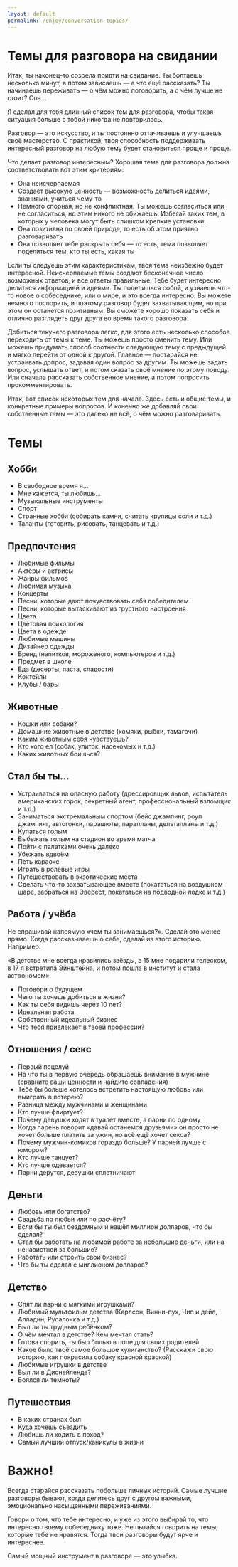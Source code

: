 ```yaml
---
layout: default
permalink: /enjoy/conversation-topics/
---
```


# Темы для разговора на свидании

Итак, ты наконец-то созрела придти на свидание. Ты болтаешь несколько минут, а потом зависаешь — а что ещё рассказать? Ты начинаешь переживать — о чём можно поговорить, а о чём лучше не стоит? Опа...

Я сделал для тебя длинный список тем для разговора, чтобы такая ситуация больше с тобой никогда не повторилась.

Разговор — это искусство, и ты постоянно оттачиваешь и улучшаешь своё мастерство. С практикой, твоя способность поддерживать интересный разговор на любую тему будет становиться проще и проще.

Что делает разговор интересным? Хорошая тема для разговора должна соответствовать вот этим критериям:

- Она неисчерпаемая
- Создаёт высокую ценность — возможность делиться идеями, знаниями, учиться чему-то
- Немного спорная, но не конфликтная. Ты можешь согласиться или не согласиться, но этим никого не обижаешь. Избегай таких тем, в которых у человека могут быть слишком крепкие установки.
- Она позитивна по своей природе, то есть об этом приятно разговаривать
- Она позволяет тебе раскрыть себя — то есть, тема позволяет поделиться тем, кто ты есть, какая ты

Если ты следуешь этим характеристикам, твоя тема неизбежно будет интересной. Неисчерпаемые темы создают бесконечное число возможных ответов, и все ответы правильные. Тебе будет интересно делиться информацией и идеями. Ты поделишься собой, и узнаешь что-то новое о собеседнике, или о мире, и это всегда интересно. Вы можете немного поспорить, и поэтому разговор будет захватывающим, но при этом он останется позитивным. Вы сможете хорошо показать себя и отлично разглядеть друг друга во время такого разговора.

Добиться текучего разговора легко, для этого есть несколько способов переходить от темы к теме. Ты можешь просто сменить тему. Или можешь придумать способ соотнести следующую тему с предыдущей и мягко перейти от одной к другой. Главное — постарайся не устраивать допрос, задавая один вопрос за другим. Ты можешь задать вопрос, услышать ответ, и потом сказать своё мнение по этому поводу. Или сначала рассказать собственное мнение, а потом попросить прокомментировать.

Итак, вот список некоторых тем для начала. Здесь есть и общие темы, и конкретные примеры вопросов. И конечно же добавляй свои собственные темы — это далеко не всё, о чём можно разговаривать.

# Темы

## Хобби

- В свободное время я...
- Мне кажется, ты любишь...
- Музыкальные инструменты
- Спорт
- Странные хобби (собирать камни, считать крупицы соли и т.д.)
- Таланты (готовить, рисовать, танцевать и т.д.)

## Предпочтения

- Любимые фильмы
- Актёры и актрисы
- Жанры фильмов
- Любимая музыка
- Концерты
- Песни, которые дают почувствовать себя победителем
- Песни, которые вытаскивают из грустного настроения
- Цвета
- Цветовая психология
- Цвета в одежде
- Любимые машины
- Дизайнер одежды
- Бренд (напитков, мороженого, компьютеров и т.д.)
- Предмет в школе
- Еда (десерты, паста, сладости)
- Коктейли
- Клубы / бары

## Животные

- Кошки или собаки?
- Домашние животные в детстве (хомяки, рыбки, тамагочи)
- Каким животным себя чувствуешь?
- Кто кого ел (собак, улиток, насекомых и т.д.)
- Каких животных боишься?

## Стал бы ты...

- Устраиваться на опасную работу (дрессировщик львов, испытатель американских горок, секретный агент, профессиональный взломщик и т.д.)
- Заниматься экстремальным спортом (бейс джампинг, роуп джампинг, автогонки, парашюты, парапланы, дельтапланы и т.д.)
- Купаться голым
- Выбежать голым на стадион во время матча
- Пойти с палатками очень далеко
- Убежать вдвоём
- Петь караоке
- Играть в ролевые игры
- Путешествовать в экзотические места
- Сделать что-то захватывающее вместе (покататься на воздушном шаре, забраться на Эверест, покататься на подводной лодке и т.д.)

## Работа / учёба

Не спрашивай напрямую «чем ты занимаешься?». Сделай это менее прямо. Когда рассказываешь о себе, сделай из этого историю. Например:

«В детстве мне всегда нравились звёзды, в 15 мне подарили телеском, в 17 я встретила Эйнштейна, и потом пошла в институт и стала астрономом».

- Поговори о будущем
- Чего ты хочешь добиться в жизни?
- Как ты себя видишь через 10 лет?
- Идеальная работа
- Собственный идеальный бизнес
- Что тебя привлекает в твоей профессии?

## Отношения / секс

- Первый поцелуй
- На что ты в первую очередь обращаешь внимание в мужчине (сравните ваши ценности и найдите совпадения)
- Тебе бы больше хотелось встретить настоящую любовь или выиграть в лотерею?
- Разница между мужчинами и женщинами
- Кто лучше флиртует?
- Почему девушки ходят в туалет вместе, а парни по одному
- Когда парень говорит «давай останемся друзьями» он просто не хочет больше платить за ужин, но всё ещё хочет секса?
- Почему мужчин-комиков гораздо больше? У парней лучше с юмором?
- Кто лучше танцует?
- Кто лучше одевается?
- Парни дерутся, девушки сплетничают

## Деньги

- Любовь или богатство?
- Свадьба по любви или по расчёту?
- Если бы ты был бездомным и нашёл миллион долларов, что бы сделал?
- Стал бы работать на любимой работе за небольшие деньги, или на ненавистной за большие?
- Работать или строить свой бизнес?
- Что бы ты сделал с миллионом долларов?

## Детство

- Спят ли парни с мягкими игрушками?
- Любимый мультфильм детства (Карлсон, Винни-пух, Чип и дейл, Алладин, Русалочка и т.д.)
- Был ли ты трудным ребёнком?
- О чём мечтал в детстве? Кем мечтал стать?
- Готова спорить, ты был болью в попе для своих родителей
- Какое было твоё самое большое хулиганство? (Расскажи свою историю, как покрасила собаку красной краской)
- Любимые игрушки в детстве
- Был ли в Диснейленде?
- Боялся ли темноты?

## Путешествия

- В каких странах был
- Куда хочешь съездить
- Любишь ли ходить в поход?
- Самый лучший отпуск/каникулы в жизни
 
# Важно!

Всегда старайся рассказать побольше личных историй. Самые лучшие разговоры бывают, когда делитесь друг с другом важными, эмоционально насыщенными переживаниями.

Говори о том, что тебе интересно, и уже из этого выбирай то, что интересно твоему собеседнику тоже. Не пытайся говорить на темы, которые тебе не нравятся. Тогда твои разговоры будут ярче и интереснее.

Самый мощный инструмент в разговоре — это улыбка.
